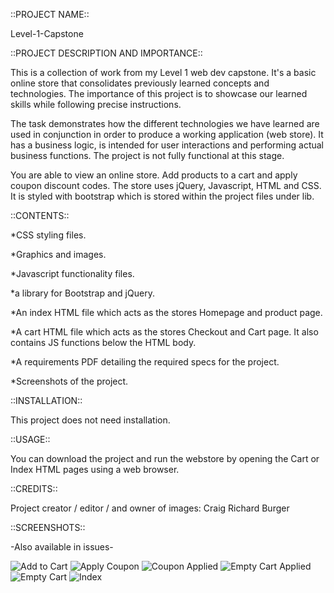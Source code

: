 ::PROJECT NAME::

Level-1-Capstone


::PROJECT DESCRIPTION AND IMPORTANCE::

This is a collection of work from my Level 1 web dev capstone. It's a basic online store that consolidates previously
learned concepts and technologies. The importance of this project is to showcase our learned skills while following 
precise instructions.

The task demonstrates how the different technologies we have learned are used in conjunction in order to produce a 
working application (web store). It has a business logic, is intended for user interactions and performing actual
business functions. The project is not fully functional at this stage.

You are able to view an online store. Add products to a cart and apply coupon discount codes. The store uses jQuery,
Javascript, HTML and CSS. It is styled with bootstrap which is stored within the project files under lib.


::CONTENTS::

*CSS styling files.

*Graphics and images.

*Javascript functionality files.

*a library for Bootstrap and jQuery.

*An index HTML file which acts as the stores Homepage and product page.

*A cart HTML file which acts as the stores Checkout and Cart page. It also contains JS functions below the HTML body.

*A requirements PDF detailing the required specs for the project.

*Screenshots of the project.


::INSTALLATION::

This project does not need installation.


::USAGE::

You can download the project and run the webstore by opening the Cart or Index HTML pages using a web browser.


::CREDITS::

Project creator / editor / and owner of images: Craig Richard Burger

::SCREENSHOTS::

-Also available in issues-

![Add to Cart](https://user-images.githubusercontent.com/54321761/76144827-afd6cf80-608c-11ea-866e-ba4f8e433276.jpg)
![Apply Coupon](https://user-images.githubusercontent.com/54321761/76144829-b1a09300-608c-11ea-80db-6e44f4476e6f.jpg)
![Coupon Applied](https://user-images.githubusercontent.com/54321761/76144831-b402ed00-608c-11ea-9f49-78b14f263daf.jpg)
![Empty Cart Applied](https://user-images.githubusercontent.com/54321761/76144832-b49b8380-608c-11ea-9497-b76c8b4d3164.jpg)
![Empty Cart](https://user-images.githubusercontent.com/54321761/76144833-b6654700-608c-11ea-9ae9-a7fb7efa6883.jpg)
![Index](https://user-images.githubusercontent.com/54321761/76144835-b7967400-608c-11ea-90b6-91b88071ddd3.jpg)
